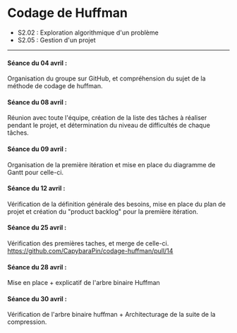 # Codage de Huffman
- S2.02 : Exploration algorithmique d'un problème
- S2.05 : Gestion d'un projet
<hr>

#### Séance du 04 avril : 

Organisation du groupe sur GitHub, et compréhension du sujet de la méthode de codage de huffman. 

#### Séance du 08 avril : 

Réunion avec toute l'équipe, création de la liste des tâches à réaliser pendant le projet, 
et détermination du niveau de difficultés de chaque tâches. 

#### Séance du 09 avril : 

Organisation de la première itération et mise en place du diagramme de Gantt pour celle-ci.


#### Séance du 12 avril : 

Vérification de la définition générale des besoins, mise en place du plan de projet et création du "product backlog" pour la première itération. 

#### Séance du 25 avril :

Vérification des premières taches, et merge de celle-ci. https://github.com/CapybaraPin/codage-huffman/pull/14

#### Séance du 28 avril :

Mise en place + explicatif de l'arbre binaire Huffman

#### Séance du 30 avril :

Vérification de l'arbre binaire huffman + Architecturage de la suite de la compression. 
